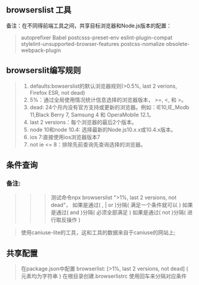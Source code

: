 ## browserslist 工具
  备注：在不同得前端工具之间，共享目标浏览器和Node.js版本的配置：
> autoprefixer
> Babel
> postcsss-preset-env
> eslint-plugin-compat
> stylelint-unsupported-browser-features
> postcss-nomalize
> obsolete-webpack-plugin

## browserslit编写规则
> 1. defaults:bowserslist的默认浏览器规则(>0.5%, last 2 verions, Firefox ESR, not dead)
> 2. 5%：通过全局使用情况统计信息选择的浏览器版本， >=, <, 和 >。
> 3. dead: 24个月内没有官方支持或更新的浏览器。例如：IE10,IE_Modb 11,Black Berry 7, Samsung 4 和 OperaMobile 12.1。
> 4. last 2 versions：每个浏览器的最后2个版本。
> 5. node 10和node 10.4: 选择最新的Node.js10.x.x或10.4.x版本。
> 6. ios 7:直接使用ios浏览器版本7
> 7. not ie <= 8：排除先前查询先查询选择的浏览器。

## 条件查询
### 备注:
 >>> 测试命令npx browserslist ">1%, last 2 versions, not dead"，
     如果是通过( , | or )分隔( 满足一个条件就可以 )
     如果是通过( and )分隔( 必须全部满足 )
     如果是通过( not )分隔( 进行取反操作 )

> 使用caniuse-lite的工具，这和工具的数据来自于caniuse的网站上;

## 共享配置
 > 在package.json中配置 browserlist: [>1%, last 2 versions, not dead] ( 元素均为字符串 )
 > 在根目录创建.browserlistrc 使用回车来分隔对应条件